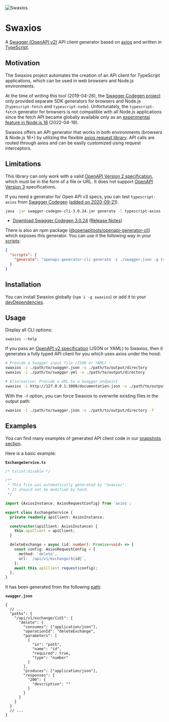 ![Swaxios](https://github.com/welovecoding/swaxios/raw/main/logo.png)

# Swaxios

A [Swagger (OpenAPI v2)][oas2] API client generator based on [axios][axios] and written in [TypeScript][ts].

## Motivation

The Swaxios project automates the creation of an API client for TypeScript applications, which can be used in web browsers and Node.js environments.

At the time of writing this tool (2019-04-26), the [Swagger Codegen project][codegen] only provided separate SDK generators for browsers and Node.js (`typescript-fetch` and `typescript-node`). Unfortunately, the `typescript-fetch` generator for browsers is not compatible with all Node.js applications since the fetch API became globally available only as an [experimental feature in Node.js 18](https://nodejs.org/de/blog/announcements/v18-release-announce/#fetch-experimental) (2022-04-19).

Swaxios offers an API generator that works in both environments (browsers & Node.js 16+) by utilizing the flexible [axios request library][axios]. API calls are routed through axios and can be easily customized using request interceptors.

## Limitations

This library can only work with a valid [OpenAPI Version 2 specification][oas2], which must be in the form of a file or URL. It does not support [OpenAPI Version 3][oas3] specifications.

If you need a generator for Open API v3 specs, you can test `typescript-axios` from [Swagger Codegen][codegen] ([added on 2020-09-21](https://github.com/swagger-api/swagger-codegen-generators/commits/master/src/main/java/io/swagger/codegen/v3/generators/typescript/TypeScriptAxiosClientCodegen.java)).

```bash
java -jar swagger-codegen-cli-3.0.24.jar generate -l typescript-axios -i ./swagger.json -o ./api-client
```

- [Download Swagger Codegen 3.0.24](https://repo1.maven.org/maven2/io/swagger/codegen/v3/swagger-codegen-cli/3.0.24/swagger-codegen-cli-3.0.24.jar) ([Release Notes](https://github.com/swagger-api/swagger-codegen/releases/tag/v3.0.24))

There is also an npm package ([@openapitools/openapi-generator-cli](https://www.npmjs.com/package/@openapitools/openapi-generator-cli)) which exposes this generator. You can use it the following way in your [scripts](https://docs.npmjs.com/cli/using-npm/scripts):

```json
{
  "scripts": {
    "generate": "openapi-generator-cli generate -i ./swagger.json -g typescript-axios -p \"withoutRuntimeChecks=true,withInterfaces=true\" -o ./api-client"
  }
}
```

## Installation

You can install Swaxios globally (`npm i -g swaxios`) or add it to your [devDependencies](https://docs.npmjs.com/files/package.json#devdependencies).

## Usage

Display all CLI options:

```
swaxios --help
```

If you pass an [OpenAPI v2 specification][oas2] (JSON or YAML) to Swaxios, then it generates a fully typed API client for you which uses axios under the hood:

```bash
# Provide a Swagger input file (JSON or YAML)
swaxios -i ./path/to/swagger.json -o ./path/to/output/directory
swaxios -i ./path/to/swagger.yml -o ./path/to/output/directory

# Alternative: Provide a URL to a Swagger endpoint
swaxios -i http://127.0.0.1:3000/documentation-json -o ./path/to/output/directory
```

With the `-f` option, you can force Swaxios to overwrite existing files in the output path:

```bash
swaxios -i ./path/to/swagger.json -o ./path/to/output/directory -f
```

## Examples

You can find many examples of generated API client code in our [snapshots section](./src/test/snapshots).

Here is a basic example:

**`ExchangeService.ts`**

```ts
/* tslint:disable */

/**
 * This file was automatically generated by "Swaxios".
 * It should not be modified by hand.
 */

import {AxiosInstance, AxiosRequestConfig} from 'axios';

export class ExchangeService {
  private readonly apiClient: AxiosInstance;

  constructor(apiClient: AxiosInstance) {
    this.apiClient = apiClient;
  }

  deleteExchange = async (id: number): Promise<void> => {
    const config: AxiosRequestConfig = {
      method: 'delete',
      url: `/api/v1/exchange/${id}`,
    };
    await this.apiClient.request(config);
  };
}
```

It has been generated from the following [path](https://swagger.io/docs/specification/2-0/paths-and-operations/):

**`swagger.json`**

```jsonc
{
  // ...
  "paths": {
    "/api/v1/exchange/{id}": {
      "delete": {
        "consumes": ["application/json"],
        "operationId": "deleteExchange",
        "parameters": [
          {
            "in": "path",
            "name": "id",
            "required": true,
            "type": "number"
          }
        ],
        "produces": ["application/json"],
        "responses": {
          "200": {
            "description": ""
          }
        }
      }
    }
  }
  // ...
}
```

[axios]: https://github.com/axios/axios
[codegen]: https://github.com/swagger-api/swagger-codegen
[oas2]: https://swagger.io/specification/v2/
[oas3]: https://swagger.io/specification/v3/
[ts]: https://www.typescriptlang.org/
